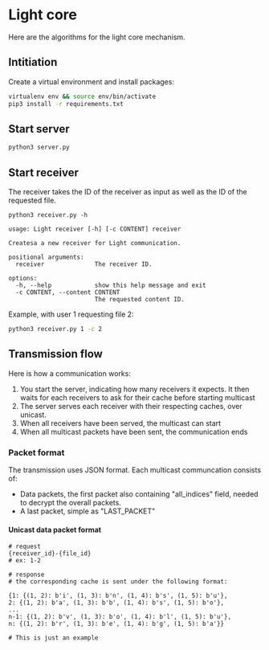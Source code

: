 # Light core

Here are the algorithms for the light core mechanism. 

## Intitiation

Create a virtual environment and install packages: 

```bash
virtualenv env && source env/bin/activate
pip3 install -r requirements.txt
```

## Start server

```bash
python3 server.py
```

## Start receiver

The receiver takes the ID of the receiver as input as well as the ID of the requested file. 

```
python3 receiver.py -h

usage: Light receiver [-h] [-c CONTENT] receiver

Createsa a new receiver for Light communication.

positional arguments:
  receiver              The receiver ID.

options:
  -h, --help            show this help message and exit
  -c CONTENT, --content CONTENT
                        The requested content ID.
```

Example, with user 1 requesting file 2:

```bash
python3 receiver.py 1 -c 2
```

## Transmission flow

Here is how a communication works:

1. You start the server, indicating how many receivers it expects. It then waits for each receivers to ask for their cache before starting multicast
2. The server serves each receiver with their respecting caches, over unicast. 
3. When all receivers have been served, the multicast can start
4. When all multicast packets have been sent, the communication ends

### Packet format

The transmission uses JSON format. 
Each multicast communcation consists of:

- Data packets, the first packet also containing "all_indices" field, needed to decrypt the overall packets. 
- A last packet, simple as "LAST_PACKET"

#### Unicast data packet format

```
# request
{receiver_id}-{file_id}
# ex: 1-2

# response
# the corresponding cache is sent under the following format:

{1: {(1, 2): b'i', (1, 3): b'n', (1, 4): b's', (1, 5): b'u'},
2: {(1, 2): b'a', (1, 3): b'b', (1, 4): b's', (1, 5): b'o'},
...
n-1: {(1, 2): b'v', (1, 3): b'o', (1, 4): b'l', (1, 5): b'u'},
n: {(1, 2): b'r', (1, 3): b'e', (1, 4): b'g', (1, 5): b'a'}}

# This is just an example
```



